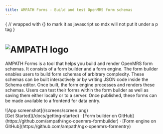 ```yaml
---
title: AMPATH Forms - Build and test OpenMRS form schemas
---
```


{
// wrapped with {} to mark it as javascript so mdx will not put it under a p tag
}

<h1 className="text-center font-extrabold md:text-4xl mt-8 py-16">
  <div className="flex justify-center">
    <img src="logo.svg" alt="AMPATH logo" height={20} width={400} />
  </div>
</h1>

AMPATH Forms is a tool that helps you build and render OpenMRS form schemas. It consists of a form builder and a form engine. The form builder enables users to build form schemas of arbitrary complexity. These schemas can be built interactively or by writing JSON code inside the Schema editor. Once built, the form engine processes and renders these schemas. Users can test their forms within the form builder as well as saving them either locally or to a server. Once published, these forms can be made available to a frontend for data entry.

<div className="py-20">![App screenshot](/screens/screen.png)</div>

<div className="mt-16 mb-20 text-center">
  [Get Started](/docs/getting-started) · [Form builder on
  GitHub](https://github.com/ampath/ngx-openmrs-formbuilder) · [Form engine on GitHub](https://github.com/ampath/ngx-openmrs-formentry)

</div>
